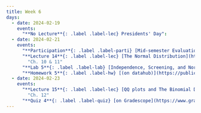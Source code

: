 ```yaml
---
title: Week 6
days:
  - date: 2024-02-19
    events:
      "**No Lecture**{: .label .label-lec} Presidents' Day":
  - date: 2024-02-21
    events:
      "**Participation**{: .label .label-parti} [Mid-semester Evaluation](https://forms.gle/ZgMDuQBFPShqi84s5) (by Mar. 1st)":
      "**Lecture 14**{: .label .label-lec} [The Normal Distribution](https://ph142-ucb.github.io/sp24/src/lec/l14-normal-distribution.pdf)([Recording](https://bcourses.berkeley.edu/courses/1532521/pages/lecture-14)) ":
        "Ch. 10 & 11"
      "**Lab 5**{: .label .label-lab} [Independence, Screening, and Normal Distribution](https://publichealth.datahub.berkeley.edu/hub/user-redirect/git-pull?repo=https%3A%2F%2Fgithub.com%2Fph142-ucb%2Fph142-sp24&urlpath=rstudio%2F&branch=main)(Due Feb. 27th)":
      "**Homework 5**{: .label .label-hw} [(on datahub)](https://publichealth.datahub.berkeley.edu/hub/user-redirect/git-pull?repo=https%3A%2F%2Fgithub.com%2Fph142-ucb%2Fph142-sp24&urlpath=rstudio%2F&branch=main)":
  - date: 2024-02-23
    events:
      "**Lecture 15**{: .label .label-lec} [QQ plots and The Binomial Distribution](https://ph142-ucb.github.io/sp24/src/lec/l15-normal-binomial.pdf) ": 
        "Ch. 12"
      "**Quiz 4**{: .label .label-quiz} [on Gradescope](https://www.gradescope.com/courses/704333) (Due Feb. 24th, 12PM noon PST)":
---
```

